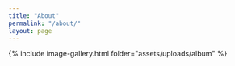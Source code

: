 ```yaml
---
title: "About"
permalink: "/about/"
layout: page
---
```


{% include image-gallery.html folder="assets/uploads/album" %}

